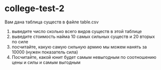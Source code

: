 # college-test-2

Вам дана таблица существ в файле table.csv

1. выведите число сколько всего видов существ в этой таблице
2. выведите стоимость найма 10 самых сильных существ и 20 вторых по силе
3. посчитайте, какую самую сильную армию мы можем нанять за 10000 (нужен показатель сила)
4. Посчитайте, какой юнит будет самым невыгодным по соотношению цены и силы и самым выгодным